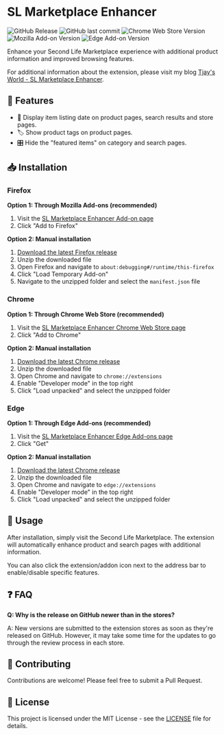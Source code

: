 # SL Marketplace Enhancer

![GitHub Release](https://img.shields.io/github/v/release/dvask/sl-marketplace-enhancer)
![GitHub last commit](https://img.shields.io/github/last-commit/dvask/sl-marketplace-enhancer)
![Chrome Web Store Version](https://img.shields.io/chrome-web-store/v/kpakiohanmcbpimlnahedhbggapnbnph)
![Mozilla Add-on Version](https://img.shields.io/amo/v/%7B0407efd9-c9f8-4fc4-af4e-8440037499cf%7D)
![Edge Add-on Version](https://img.shields.io/badge/dynamic/json?label=Edge%20Add-on%20Version&query=%24.version&url=https%3A%2F%2Fmicrosoftedge.microsoft.com%2Faddons%2Fgetproductdetailsbycrxid%2Figilingjcjfjfejpihidhhlfalmknbdd)


Enhance your Second Life Marketplace experience with additional product information and improved browsing features.

For additional information about the extension, please visit my blog [Tjay's World - SL Marketplace Enhancer](https://tjaysworld.com/sl-marketplace-enhancer).

## 🚀 Features

- 📅 Display item listing date on product pages, search results and store pages.
- 🏷️ Show product tags on product pages.
- 🎛️ Hide the  "featured items" on category and search pages.

## 📥 Installation

### Firefox

**Option 1: Through Mozilla Add-ons (recommended)**
1. Visit the [SL Marketplace Enhancer Add-on page](https://addons.mozilla.org/en-US/firefox/addon/sl-marketplace-enhancer/)
2. Click "Add to Firefox"

**Option 2: Manual installation**
1. [Download the latest Firefox release](https://github.com/dvask/sl-marketplace-enhancer/releases/latest)
2. Unzip the downloaded file
3. Open Firefox and navigate to `about:debugging#/runtime/this-firefox`
4. Click "Load Temporary Add-on"
5. Navigate to the unzipped folder and select the `manifest.json` file

### Chrome

**Option 1: Through Chrome Web Store (recommended)**
1. Visit the [SL Marketplace Enhancer Chrome Web Store page](https://chromewebstore.google.com/detail/sl-marketplace-enhancer/kpakiohanmcbpimlnahedhbggapnbnph)
2. Click "Add to Chrome"

**Option 2: Manual installation**
1. [Download the latest Chrome release](https://github.com/dvask/sl-marketplace-enhancer/releases/latest)
2. Unzip the downloaded file
3. Open Chrome and navigate to `chrome://extensions`
4. Enable "Developer mode" in the top right
5. Click "Load unpacked" and select the unzipped folder

### Edge

**Option 1: Through Edge Add-ons (recommended)**
1. Visit the [SL Marketplace Enhancer Edge Add-ons page](https://microsoftedge.microsoft.com/addons/detail/sl-marketplace-enhancer/igilingjcjfjfejpihidhhlfalmknbdd)
2. Click "Get"

**Option 2: Manual installation**
1. [Download the latest Chrome release](https://github.com/dvask/sl-marketplace-enhancer/releases/latest)
2. Unzip the downloaded file
3. Open Chrome and navigate to `edge://extensions`
4. Enable "Developer mode" in the top right
5. Click "Load unpacked" and select the unzipped folder

## 🔧 Usage

After installation, simply visit the Second Life Marketplace. The extension will automatically enhance product and search pages with additional information.

You can also click the extension/addon icon next to the address bar to enable/disable specific features.

## ❓ FAQ

**Q: Why is the release on GitHub newer than in the stores?**

A: New versions are submitted to the extension stores as soon as they're released on GitHub. However, it may take some time for the updates to go through the review process in each store.

## 🤝 Contributing

Contributions are welcome! Please feel free to submit a Pull Request.

## 📄 License

This project is licensed under the MIT License - see the [LICENSE](LICENSE) file for details.
